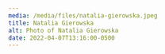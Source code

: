 ```yaml
---
media: /media/files/natalia-gierowska.jpeg
title: Natalia Gierowska
alt: Photo of Natalia Gierowska
date: 2022-04-07T13:16:00-0500
---
```

